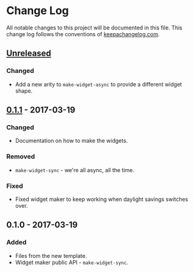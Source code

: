 # Change Log
All notable changes to this project will be documented in this file. This change log follows the conventions of [keepachangelog.com](http://keepachangelog.com/).

## [Unreleased]
### Changed
- Add a new arity to `make-widget-async` to provide a different widget shape.

## [0.1.1] - 2017-03-19
### Changed
- Documentation on how to make the widgets.

### Removed
- `make-widget-sync` - we're all async, all the time.

### Fixed
- Fixed widget maker to keep working when daylight savings switches over.

## 0.1.0 - 2017-03-19
### Added
- Files from the new template.
- Widget maker public API - `make-widget-sync`.

[Unreleased]: https://github.com/your-name/dt-calc/compare/0.1.1...HEAD
[0.1.1]: https://github.com/your-name/dt-calc/compare/0.1.0...0.1.1
